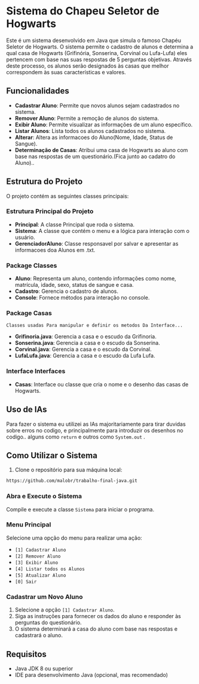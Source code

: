 # Sistema do Chapeu Seletor de Hogwarts

Este é um sistema desenvolvido em Java que simula o famoso Chapéu Seletor de Hogwarts. O sistema permite o cadastro de alunos e determina a qual casa de Hogwarts (Grifinória, Sonserina, Corvinal ou Lufa-Lufa) eles pertencem com base nas suas respostas de 5 perguntas objetivas. Através deste processo, os alunos serão designados às casas que melhor correspondem às suas características e valores.


## Funcionalidades

- **Cadastrar Aluno**: Permite que novos alunos sejam cadastrados no sistema.
- **Remover Aluno**: Permite a remoção de alunos do sistema.
- **Exibir Aluno**: Permite visualizar as informações de um aluno específico.
- **Listar Alunos**: Lista todos os alunos cadastrados no sistema.
- **Alterar**: Altera as informacoes do Aluno(Nome, Idade, Status de Sangue).
- **Determinação de Casas**: Atribui uma casa de Hogwarts ao aluno com base nas respostas de um questionário.(Fica junto ao cadatro do Aluno)..

## Estrutura do Projeto

O projeto contém as seguintes classes principais:


### Estrutura Principal do Projeto
- **Principal**: A classe Principal que roda o sistema.
- **Sistema**: A classe que contém o menu e a lógica para interação com o usuário.
- **GerenciadorAluno**: Classe responsavel por salvar e apresentar as informacoes doa Alunos em .txt.

### Package Classes
- **Aluno**: Representa um aluno, contendo informações como nome, matrícula, idade, sexo, status de sangue e casa.
- **Cadastro**: Gerencia o cadastro de alunos.
- **Console**: Fornece métodos para interação no console.

### Package Casas
`Classes usadas Para manipular e definir os metodos Da Interface...`
- **Grifinoria.java**: Gerencia a casa e o escudo da Grifinoria.
- **Sonserina.java**: Gerencia a casa e o escudo da Sonserina.
- **Corvinal.java**: Gerencia a casa e o escudo da Corvinal.
- **LufaLufa.java**: Gerencia a casa e o escudo da Lufa Lufa.


### Interface Interfaces
- **Casas**: Interface ou classe que cria o nome e o desenho das casas de Hogwarts.

## Uso de IAs

Para fazer o sistema eu utilizei as IAs majoritariamente para tirar duvidas sobre erros no codigo, e principalmente para introduzir os desenhos no codigo.. alguns como `return` e outros como `System.out` .

## Como Utilizar o Sistema

1. Clone o repositório para sua máquina local:

```bash
https://github.com/malobr/trabalho-final-java.git
```

### Abra e Execute o Sistema

Compile e execute a classe `Sistema` para iniciar o programa.

### Menu Principal

Selecione uma opção do menu para realizar uma ação:
- `[1] Cadastrar Aluno`
- `[2] Remover Aluno`
- `[3] Exibir Aluno`
- `[4] Listar todos os Alunos`
- `[5] Atualizar Aluno`
- `[0] Sair`

### Cadastrar um Novo Aluno

1. Selecione a opção `[1] Cadastrar Aluno`.
2. Siga as instruções para fornecer os dados do aluno e responder às perguntas do questionário.
3. O sistema determinará a casa do aluno com base nas respostas e cadastrará o aluno.

## Requisitos

- Java JDK 8 ou superior
- IDE para desenvolvimento Java (opcional, mas recomendado)




